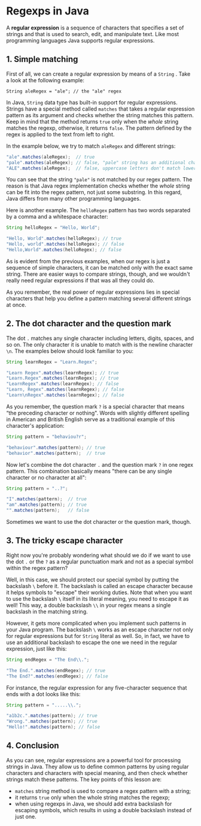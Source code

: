 # Regexps in Java

A **regular expression** is a sequence of characters that specifies a set of strings and that is used to search, edit, and manipulate text. Like most programming languages Java supports regular expressions.

## 1. Simple matching

First of all, we can create a regular expression by means of a `String` . Take a look at the following example:
```
String aleRegex = "ale"; // the "ale" regex
```

In Java, `String` data type has built-in support for regular expressions. Strings have a special method called `matches` that takes a regular expression pattern as its argument and checks whether the string matches this pattern. Keep in mind that the method returns `true` only when the *whole* string matches the regexp, otherwise, it returns `false`. The pattern defined by the regex is applied to the text from left to right.

In the example below, we try to match `aleRegex` and different strings:
```java
"ale".matches(aleRegex);  // true
"pale".matches(aleRegex); // false, "pale" string has an additional character
"ALE".matches(aleRegex);  // false, uppercase letters don't match lowercase and vice versa 
```

You can see that the string `"pale"` is not matched by our regex pattern. The reason is that Java regex implementation checks whether the *whole* string can be fit into the regex pattern, not just some substring. In this regard, Java differs from many other programming languages.

Here is another example. The `helloRegex` pattern has two words separated by a comma and a whitespace character:

```java
String helloRegex = "Hello, World";

"Hello, World".matches(helloRegex); // true
"Hello, world".matches(helloRegex); // false
"Hello,World".matches(helloRegex); // false
```

As is evident from the previous examples, when our regex is just a sequence of simple characters, it can be matched only with the exact same string. There are easier ways to compare strings, though, and we wouldn't really need regular expressions if that was all they could do.

As you remember, the real power of regular expressions lies in special characters that help you define a pattern matching several different strings at once.

## 2. The dot character and the question mark

The dot `.` matches any single character including letters, digits, spaces, and so on. The only character it is unable to match with is the newline character `\n`. The examples below should look familiar to you:
```java
String learnRegex = "Learn.Regex";

"Learn Regex".matches(learnRegex); // true
"Learn.Regex".matches(learnRegex); // true
"LearnRegex".matches(learnRegex); // false
"Learn, Regex".matches(learnRegex); // false
"Learn\nRegex".matches(learnRegex); // false
```

As you remember, the question mark `?` is a special character that means “the preceding character or nothing". Words with slightly different spelling in American and British English serve as a traditional example of this character's application:
```java
String pattern = "behaviou?r";

"behaviour".matches(pattern); // true
"behavior".matches(pattern);  // true
```

Now let's combine the dot character `.` and the question mark `?` in one regex pattern. This combination basically means "there can be any single character or no character at all":

```java
String pattern = "..?";

"I".matches(pattern);  // true
"am".matches(pattern); // true
"".matches(pattern);   // false
```

Sometimes we want to use the dot character or the question mark, though.

## 3. The tricky escape character

Right now you're probably wondering what should we do if we want to use the dot `.` or the `?` as a regular punctuation mark and not as a special symbol within the regex pattern?

Well, in this case, we should protect our special symbol by putting the backslash `\` before it. The backslash is called an escape character because it helps symbols to "escape" their working duties. Note that when you want to use the backslash `\` itself in its literal meaning, you need to escape it as well! This way, a double backslash `\\` in your regex means a single backslash in the matching string.

However, it gets more complicated when you implement such patterns in your Java program. The backslash `\` works as an escape character not only for regular expressions but for `String` literal as well. So, in fact, we have to use an additional backslash to escape the one we need in the regular expression, just like this:
```java
String endRegex = "The End\\.";

"The End.".matches(endRegex); // true
"The End?".matches(endRegex); // false
```

For instance, the regular expression for any five-character sequence that ends with a dot looks like this:
```java
String pattern = ".....\\.";

"a1b2c.".matches(pattern); // true
"Wrong.".matches(pattern); // true
"Hello!".matches(pattern); // false
```

## 4. Conclusion
As you can see, regular expressions are a powerful tool for processing strings in Java. They allow us to define common patterns by using regular characters and characters with special meaning, and then check whether strings match these patterns. The key points of this lesson are:

- `matches` string method is used to compare a regex pattern with a string;
- it returns `true` only when the whole string matches the regexp;
- when using regexps in Java, we should add extra backslash for escaping symbols, which results in using a double backslash instead of just one.
